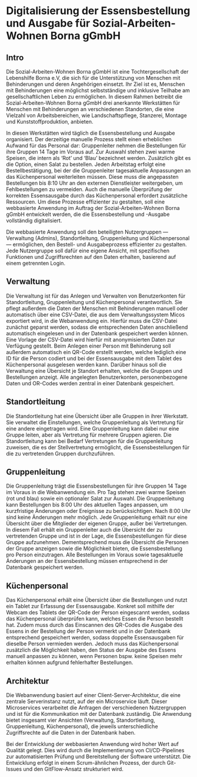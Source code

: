 # Digitalisierung der Essensbestellung und Ausgabe für Sozial-Arbeiten-Wohnen Borna gGmbH

## Intro

Die Sozial-Arbeiten-Wohnen Borna gGmbH ist eine Tochtergesellschaft der Lebenshilfe Borna e.V, die sich für die Unterstützung von Menschen mit Behinderungen und deren Angehörigen einsetzt. Ihr Ziel ist es, Menschen mit Behinderungen eine möglichst selbstständige und inklusive Teilhabe am gesellschaftlichen Leben zu ermöglichen. In diesem Rahmen betreibt die Sozial-Arbeiten-Wohnen Borna gGmbH drei anerkannte Werkstätten für Menschen mit Behinderungen an verschiedenen Standorten, die eine Vielzahl von Arbeitsbereichen, wie Landschaftspflege, Stanzerei, Montage und Kunststoffproduktion, anbieten.

In diesen Werkstätten wird täglich die Essensbestellung und Ausgabe organisiert. Der derzeitige manuelle Prozess stellt einen erheblichen Aufwand für das Personal dar: Gruppenleiter nehmen die Bestellungen für ihre Gruppen 14 Tage im Voraus auf. Zur Auswahl stehen zwei warme Speisen, die intern als ‘Rot’ und ‘Blau’ bezeichnet werden. Zusätzlich gibt es die Option, einen Salat zu bestellen. Jeden Arbeitstag erfolgt eine Bestellbestätigung, bei der die Gruppenleiter tagesaktuelle Anpassungen an das Küchenpersonal weiterleiten müssen. Diese muss die angepassten Bestellungen bis 8:10 Uhr an den externen Dienstleister weitergeben, um Fehlbestellungen zu vermeiden. Auch
die manuelle Überprüfung der korrekten Essensausgabe durch das Küchenpersonal
erfordert zusätzliche Ressourcen. Um diese Prozesse effizienter zu gestalten, soll eine webbasierte Anwendung im Auftrag der Sozial-Arbeiten-Wohnen Borna gGmbH entwickelt werden, die die Essensbestellung und -Ausgabe vollständig digitalisiert.

Die webbasierte Anwendung soll den beteiligten Nutzergruppen — Verwaltung (Admins), Standortleitung, Gruppenleitung und Küchenpersonal — ermöglichen, den Bestell- und Ausgabeprozess effizienter zu gestalten. Jede Nutzergruppe soll dafür eine eigene Ansicht, mit spezifischen Funktionen und Zugriffsrechten auf den Daten erhalten, basierend auf einem getrennten Login.

## Verwaltung
Die Verwaltung ist für das Anlegen und Verwalten von Benutzerkonten für Standortleitung, Gruppenleitung und Küchenpersonal verantwortlich. Sie pflegt außerdem die Daten der Menschen mit Behinderungen manuell oder automatisch über eine CSV-Datei, die aus dem Verwaltungssystem Micos exportiert wird, in die Webanwendung ein. Hierfür muss die CSV-Datei zunächst geparst werden, sodass die entsprechenden Daten anschließend automatisch eingelesen und in der Datenbank gespeichert werden können. Eine Vorlage der CSV-Datei wird hierfür mit anonymisierten Daten zur Verfügung gestellt. Beim Anlegen einer Person mit Behinderung soll außerdem automatisch ein QR-Code erstellt werden, welche lediglich eine ID für die Person codiert und bei der Essensausgabe mit dem Tablet des Küchenpersonal ausgelesen werden kann. Darüber hinaus soll die Verwaltung eine Übersicht je Standort erhalten, welche die Gruppen und Bestellungen anzeigt. Alle angelegten Benutzerkonten, personenbezogene Daten und OR-Codes werden zentral in einer Datenbank gespeichert.

## Standortleitung
Die Standortleitung hat eine Übersicht über alle Gruppen in ihrer Werkstatt. Sie verwaltet die Einstellungen, welche Gruppenleitung als Vertretung für eine andere eingetragen wird. Eine Gruppenleitung kann dabei nur eine Gruppe leiten, aber als Vertretung für mehrere Gruppen agieren. Die Standortleitung kann bei Bedarf Vertretungen für die Gruppenleitung zuweisen, die es der Stellvertretung ermöglicht, die Essensbestellungen für die zu vertretenden Gruppen durchzuführen.

## Gruppenleitung
Die Gruppenleitung trägt die Essensbestellungen für ihre Gruppen 14 Tage im Voraus in die Webanwendung ein. Pro Tag stehen zwei warme Speisen (rot und blau) sowie ein optionaler Salat zur Auswahl. Die Gruppenleitung kann Bestellungen bis 8:00 Uhr des aktuellen Tages anpassen, um kurzfristige Änderungen oder Ereignisse zu berücksichtigen. Nach 8:00 Uhr sind keine Änderungen mehr möglich. Jede Gruppenleitung erhält nur eine Übersicht über die Mitglieder der eigenen Gruppe, außer bei Vertretungen. In diesem Fall erhält ein Gruppenleiter auch die Übersicht der zu vertretenden Gruppe und ist in der Lage, die Essensbestellungen für diese Gruppe aufzunehmen. Dementsprechend muss die Übersicht die Personen der Gruppe anzeigen sowie die Möglichkeit bieten, die Essensbestellung pro Person einzutragen. Alle Bestellungen im Voraus sowie tagesaktuelle Änderungen an der Essensbestellung müssen entsprechend in der Datenbank gespeichert werden. 

## Küchenpersonal
Das Küchenpersonal erhält eine Übersicht über die Bestellungen und nutzt ein Tablet zur Erfassung der Essensausgabe. Konkret soll mithilfe der Webcam des Tablets der QR-Code der Person eingescannt werden, sodass das Küchenpersonal überprüfen kann, welches Essen die Person bestellt hat. Zudem muss durch das Einscannen des QR-Codes die Ausgabe des Essens in der Bestellung der Person vermerkt und in der Datenbank entsprechend gespeichert werden, sodass doppelte Essensausgaben für dieselbe Person vermieden werden. Jedoch muss das Küchenpersonal zusätzlich die Möglichkeit haben, den Status der Ausgabe des Essens manuell anpassen zu können, wenn Personen bspw. keine Speisen mehr erhalten können aufgrund fehlerhafter Bestellungen.

## Architektur
Die Webanwendung basiert auf einer Client-Server-Architektur, die eine zentrale Serverinstanz nutzt, auf der ein Microservice läuft. Dieser Microservices verarbeitet die Anfragen der verschiedenen Nutzergruppen und ist für die Kommunikation mit der Datenbank zuständig. Die Anwendung bietet insgesamt vier Ansichten (Verwaltung, Standortleitung, Gruppenleitung, Küchenpersonal), die jeweils unterschiedliche Zugriffsrechte auf die Daten in der Datenbank haben.

Bei der Entwicklung der webbasierten Anwendung wird hoher Wert auf Qualität gelegt. Dies wird durch die Implementierung von CI/CD-Pipelines zur automatisierten Prüfung und Bereitstellung der Software unterstützt. Die Entwicklung erfolgt in einem Scrum-ähnlichen Prozess, der durch Git-Issues und den GitFlow-Ansatz strukturiert wird.